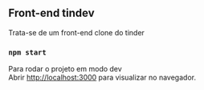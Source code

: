 

## Front-end tindev

Trata-se de um front-end clone do tinder

### `npm start`

Para rodar o projeto em modo dev<br>
Abrir [http://localhost:3000](http://localhost:3000) para visualizar no navegador.



